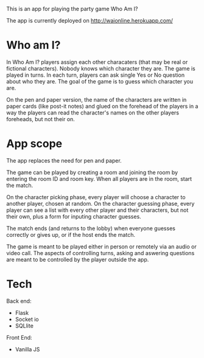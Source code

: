
This is an app for playing the party game Who Am I?

The app is currently deployed on http://waionline.herokuapp.com/

# Who am I?

In Who Am I? players assign each other characaters (that may be real or fictional characters). Nobody knows which character they are. The game is played in turns. In each turn, players can ask single Yes or No question about who they are. The goal of the game is to guess which character you are.

On the pen and paper version, the name of the characters are written in paper cards (like post-it notes) and glued on the forehead of the players in a way the players can read the character's names on the other players foreheads, but not their on.

# App scope
The app replaces the need for pen and paper.

The game can be played by creating a room and joining the room by entering the room ID and room key. When all players are in the room, start the match.

On the character picking phase, every player will choose a character to another player, chosen at random. On the character guessing phase, every player can see a list with every other player and their characters, but not their own, plus a form for inputing character guesses.

The match ends (and returns to the lobby) when everyone guesses correctly or gives up, or if the host ends the match.

The game is meant to be played either in person or remotely via an audio or video call. The aspects of controlling turns, asking and aswering questions are meant to be controlled by the player outside the app. 

# Tech
Back end:
- Flask
- Socket io
- SQLlite

Front End:
- Vanilla JS
